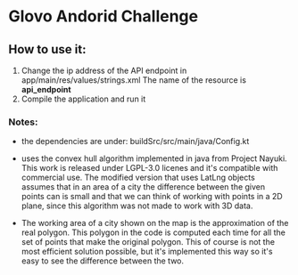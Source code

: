 # Glovo Andorid Challenge



## How to use it:
1. Change the ip address of the API endpoint in app/main/res/values/strings.xml 
    The name of the resource is **api_endpoint**
2. Compile the application and run it



### Notes:
* the dependencies are under: buildSrc/src/main/java/Config.kt

* uses the convex hull algorithm implemented in java from Project Nayuki.
  This work is released under LGPL-3.0 licenes and it's compatible with commercial use.
  The modified version that uses LatLng objects assumes that in an area of a city the difference 
  between the given points can is small and that we can think of working with points in a 2D plane,
  since this algorithm was not made to work with 3D data.
  
* The working area of a city shown on the map is the approximation of the real polygon. This polygon in the code
  is computed each time for all the set of points that make the original polygon. This of course is not the 
  most efficient solution possible, but it's implemented this way so it's easy to see the difference between the two.
  
  

